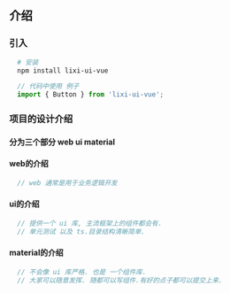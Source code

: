 ## 介绍

### 引入

```sh 
  # 安装
  npm install lixi-ui-vue
```

```js
  // 代码中使用 例子
  import { Button } from 'lixi-ui-vue';
```

### 项目的设计介绍

#### 分为三个部分 web ui material

#### web的介绍
```js
  // web 通常是用于业务逻辑开发
```

#### ui的介绍
```js
  // 提供一个 ui 库, 主流框架上的组件都会有. 
  // 单元测试 以及 ts.目录结构清晰简单.
```

#### material的介绍
```js
  // 不会像 ui 库严格. 也是 一个组件库. 
  // 大家可以随意发挥. 随都可以写组件.有好的点子都可以提交上来. 
```
